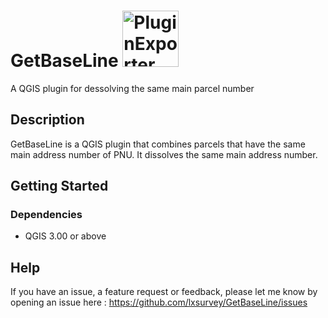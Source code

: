 # GetBaseLine <img src="https://github.com/lxsurvey/GetBaseLine/icon.png?raw=true" alt="PluginExporter" width="90"/>
A QGIS plugin for dessolving the same main parcel number

## Description

GetBaseLine is a QGIS plugin that combines parcels that have the same main address number of PNU. It dissolves the same main address number.


## Getting Started

### Dependencies

* QGIS 3.00 or above

## Help

If you have an issue, a feature request or feedback, please let me know by opening an issue here : https://github.com/lxsurvey/GetBaseLine/issues
